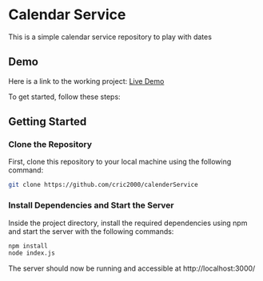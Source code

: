# Calendar Service

This is a simple calendar service repository to play with dates

## Demo

Here is a link to the working project: [Live Demo](https://calender-service.vercel.app/)

To get started, follow these steps:

## Getting Started

### Clone the Repository

First, clone this repository to your local machine using the following command:

```bash
git clone https://github.com/cric2000/calenderService
```
### Install Dependencies and Start the Server

Inside the project directory, install the required dependencies using npm and start the server with the following commands:

```bash
npm install
node index.js
```
The server should now be running and accessible at http://localhost:3000/

